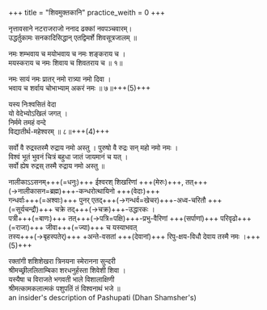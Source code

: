 +++
title = "शिवमुक्तकानि"
practice_weith = 0
+++

नृत्तावसाने नटराजराजो ननाद ढक्कां नवपञ्चवारम्।  
उद्धर्तुकामः सनकादिसिद्धान् एतद्विमर्शे शिवसूत्रजालम् ॥ 

नमः शम्भवाय च मयोभवाय च नमः शङ्कराय च ।  
मयस्कराय च नमः शिवाय च शिवतराय च ॥ १॥  

नमः सायं नमः प्रातर् नमो रात्र्या नमो दिवा ।  
भवाय च शर्वाय चोभाभ्याम् अकरं नमः ॥ ७॥+++(5)+++  
  
यस्य निःश्वसितं वेदा  
यो वेदेभ्योऽखिलं जगत् ।  
निर्ममे तमहं वन्दे  
विद्यातीर्थ-महेश्वरम् ॥ ८॥+++(4)+++  

सर्वो वै रुद्रस्तस्मै रुद्राय नमो अस्तु । पुरुषो वै रुद्रः सन् महो नमो नमः ।  
विश्वं भूतं भुवनं चित्रं बहुधा जातं जायमानं च यत् ।  
सर्वो ह्येष रुद्रस् तस्मै रुद्राय नमो अस्तु ॥  

नालीकाऽऽसनम्+++(=धनुः)+++ ईश्वरश् शिखरिणां +++(मेरुः)+++, तत्+++(→नालीकासन=ब्रह्म)+++-कन्धरोत्थायिनो +++(वेदाः)+++  
गन्धर्वाः+++(=अश्वाः)+++ पुनर् एतद्+++(→गन्धर्व=खेचर)+++-अध्व-चरितौ +++(=सूर्यचन्द्रौ)+++ चक्रे तद्+++(→चक्र)+++-उद्धारकः ।  
पत्री+++(=बाणः)+++ तत्+++(→पत्रि=पक्षि)+++-प्रभु-वैरिणां +++(सर्पाणां)+++ परिवृढो+++(=राजा)+++ जीवा+++(=ज्या)+++ च यस्याभवत्  
तस्य+++(→बृहस्पतेर्)+++ +अन्ते-वसतां +++(देवानां)+++ रिपु-क्षय-विधौ देवाय तस्मै नमः ।+++(5)+++


रक्तांगी शशिशेखरा त्रिनयना स्मेरानना सुन्दरी  
श्रीमच्छ्रीललिताम्बिका शरधनुर्हस्ता शिवेशी शिवा ।  
यस्यैषा च विराजते भगवती भाले विशालाक्षिणी  
श्रीमत्कामकलात्मकं पशुपतिं तं विश्वनाथं भजे ॥  
an insider's description of Pashupati (Dhan Shamsher's)